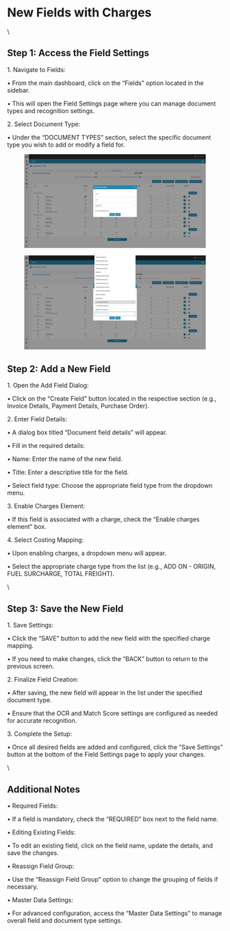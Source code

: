# New Fields with Charges

\


## Step 1: Access the Field Settings

1\. Navigate to Fields:

• From the main dashboard, click on the “Fields” option located in the sidebar.

• This will open the Field Settings page where you can manage document types and recognition settings.

2\. Select Document Type:

• Under the “DOCUMENT TYPES” section, select the specific document type you wish to add or modify a field for.



<div>

<figure><img src="../../../../../.gitbook/assets/Bildschirmfoto 2024-06-07 um 17.00.52.png" alt=""><figcaption></figcaption></figure>

 

<figure><img src="../../../../../.gitbook/assets/Bildschirmfoto 2024-06-07 um 17.01.11.png" alt=""><figcaption></figcaption></figure>

</div>

## Step 2: Add a New Field

1\. Open the Add Field Dialog:

• Click on the “Create Field” button located in the respective section (e.g., Invoice Details, Payment Details, Purchase Order).

2\. Enter Field Details:

• A dialog box titled “Document field details” will appear.

• Fill in the required details:

• Name: Enter the name of the new field.

• Title: Enter a descriptive title for the field.

• Select field type: Choose the appropriate field type from the dropdown menu.

3\. Enable Charges Element:

• If this field is associated with a charge, check the “Enable charges element” box.

4\. Select Costing Mapping:

• Upon enabling charges, a dropdown menu will appear.

• Select the appropriate charge type from the list (e.g., ADD ON - ORIGIN, FUEL SURCHARGE, TOTAL FREIGHT).

\


## Step 3: Save the New Field

1\. Save Settings:

• Click the “SAVE” button to add the new field with the specified charge mapping.

• If you need to make changes, click the “BACK” button to return to the previous screen.

2\. Finalize Field Creation:

• After saving, the new field will appear in the list under the specified document type.

• Ensure that the OCR and Match Score settings are configured as needed for accurate recognition.

3\. Complete the Setup:

• Once all desired fields are added and configured, click the “Save Settings” button at the bottom of the Field Settings page to apply your changes.

\


## Additional Notes

• Required Fields:

• If a field is mandatory, check the “REQUIRED” box next to the field name.

• Editing Existing Fields:

• To edit an existing field, click on the field name, update the details, and save the changes.

• Reassign Field Group:

• Use the “Reassign Field Group” option to change the grouping of fields if necessary.

• Master Data Settings:

• For advanced configuration, access the “Master Data Settings” to manage overall field and document type settings.
